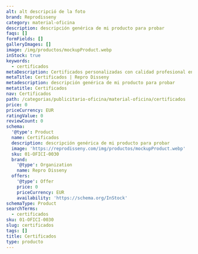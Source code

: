 ```yaml
---
alt: alt descripció de la foto
brand: Reprodisseny
category: material-oficina
description: descripción genérica de mi producto para probar
faqs: []
formFields: []
galleryImages: []
image: /img/productos/mockupProduct.webp
inStock: true
keywords:
  - certificados
metaDescription: Certificados personalizadas con calidad profesional en Cataluña.
metaTitle: Certificados | Repro Disseny
metadescription: descripción genérica de mi producto para probar
metatitle: Certificados
nav: Certificados
path: /categorias/publicitario-oficina/material-oficina/certificados
price: 0
priceCurrency: EUR
ratingValue: 0
reviewCount: 0
schema:
  '@type': Product
  name: Certificados
  description: descripción genérica de mi producto para probar
  image: 'https://reprodisseny.com/img/productos/mockupProduct.webp'
  sku: 01-OFICI-0030
  brand:
    '@type': Organization
    name: Repro Disseny
  offers:
    '@type': Offer
    price: 0
    priceCurrency: EUR
    availability: 'https://schema.org/InStock'
schemaType: Product
searchTerms:
  - certificados
sku: 01-OFICI-0030
slug: certificados
tags: []
title: Certificados
type: producto
---
```


